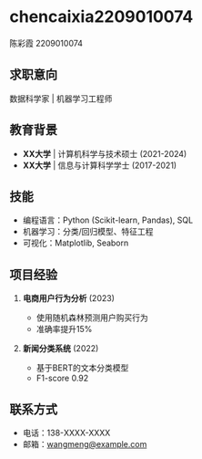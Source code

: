 # chencaixia2209010074
陈彩霞 2209010074
## 求职意向
数据科学家 | 机器学习工程师

## 教育背景
- **XX大学** | 计算机科学与技术硕士 (2021-2024)
- **XX大学** | 信息与计算科学学士 (2017-2021)

## 技能
- 编程语言：Python (Scikit-learn, Pandas), SQL
- 机器学习：分类/回归模型、特征工程
- 可视化：Matplotlib, Seaborn

## 项目经验
1. **电商用户行为分析** (2023)
   - 使用随机森林预测用户购买行为
   - 准确率提升15%

2. **新闻分类系统** (2022)
   - 基于BERT的文本分类模型
   - F1-score 0.92

## 联系方式
- 电话：138-XXXX-XXXX
- 邮箱：wangmeng@example.com
